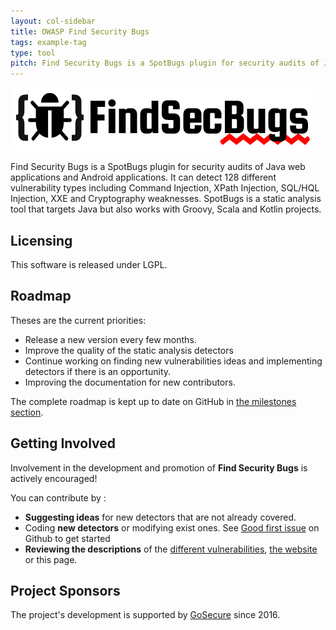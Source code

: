 ```yaml
---
layout: col-sidebar
title: OWASP Find Security Bugs
tags: example-tag
type: tool
pitch: Find Security Bugs is a SpotBugs plugin for security audits of Java web applications and Android applications.
---
```


![Find Security Bugs logo](./assets/images/fsb.png)

Find Security Bugs is a SpotBugs plugin for security audits of Java web applications and Android applications. It can detect 128 different vulnerability types including Command Injection, XPath Injection, SQL/HQL Injection, XXE and Cryptography weaknesses. SpotBugs is a static analysis tool that targets Java but also works with Groovy, Scala and Kotlin projects.


## Licensing

This software is released under LGPL.

## Roadmap

Theses are the current priorities:
 - Release a new version every few months.
 - Improve the quality of the static analysis detectors
 - Continue working on finding new vulnerabilities ideas and implementing detectors if there is an opportunity.
 - Improving the documentation for new contributors.

 The complete roadmap is kept up to date on GitHub in [the milestones section](https://github.com/find-sec-bugs/find-sec-bugs/milestones).

## Getting Involved

Involvement in the development and promotion of **Find Security Bugs** is actively encouraged!

You can contribute by :

 - **Suggesting ideas** for new detectors that are not already covered.
 - Coding **new detectors** or modifying exist ones. See [Good first issue](https://github.com/find-sec-bugs/find-sec-bugs/issues?q=is%3Aopen+is%3Aissue+label%3A%22good+first+issue%22) on Github to get started
 - **Reviewing the descriptions** of the [different vulnerabilities](https://find-sec-bugs.github.io/bugs.htm), [the website](https://find-sec-bugs.github.io) or this page.

## Project Sponsors

The project's development is supported by [GoSecure](https://www.gosecure.net/) since 2016.

